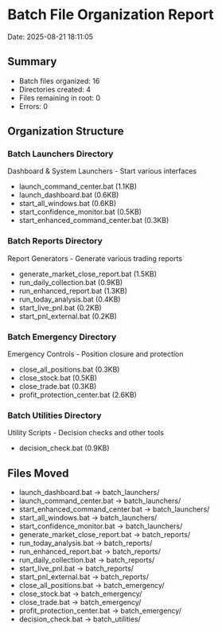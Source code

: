 # Batch File Organization Report
Date: 2025-08-21 18:11:05

## Summary
- Batch files organized: 16
- Directories created: 4
- Files remaining in root: 0
- Errors: 0

## Organization Structure

### Batch Launchers Directory
Dashboard & System Launchers - Start various interfaces
- launch_command_center.bat (1.1KB)
- launch_dashboard.bat (0.6KB)
- start_all_windows.bat (0.6KB)
- start_confidence_monitor.bat (0.5KB)
- start_enhanced_command_center.bat (0.3KB)

### Batch Reports Directory
Report Generators - Generate various trading reports
- generate_market_close_report.bat (1.5KB)
- run_daily_collection.bat (0.9KB)
- run_enhanced_report.bat (1.3KB)
- run_today_analysis.bat (0.4KB)
- start_live_pnl.bat (0.2KB)
- start_pnl_external.bat (0.2KB)

### Batch Emergency Directory
Emergency Controls - Position closure and protection
- close_all_positions.bat (0.3KB)
- close_stock.bat (0.5KB)
- close_trade.bat (0.3KB)
- profit_protection_center.bat (2.6KB)

### Batch Utilities Directory
Utility Scripts - Decision checks and other tools
- decision_check.bat (0.9KB)

## Files Moved
- launch_dashboard.bat → batch_launchers/
- launch_command_center.bat → batch_launchers/
- start_enhanced_command_center.bat → batch_launchers/
- start_all_windows.bat → batch_launchers/
- start_confidence_monitor.bat → batch_launchers/
- generate_market_close_report.bat → batch_reports/
- run_today_analysis.bat → batch_reports/
- run_enhanced_report.bat → batch_reports/
- run_daily_collection.bat → batch_reports/
- start_live_pnl.bat → batch_reports/
- start_pnl_external.bat → batch_reports/
- close_all_positions.bat → batch_emergency/
- close_stock.bat → batch_emergency/
- close_trade.bat → batch_emergency/
- profit_protection_center.bat → batch_emergency/
- decision_check.bat → batch_utilities/
